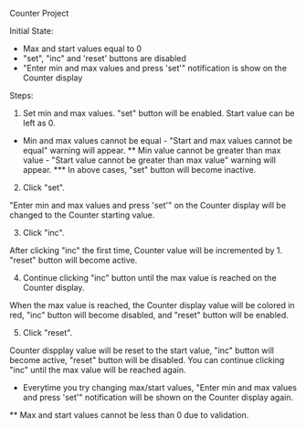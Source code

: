 Counter Project

Initial State:

- Max and start values equal to 0
- "set", "inc" and 'reset' buttons are disabled
- "Enter min and max values and press 'set'" notification is show on the Counter display

Steps:

1. Set min and max values. "set" button will be enabled. Start value can be left as 0.

* Min and max values cannot be equal - "Start and max values cannot be equal"
warning will appear.
** Min value cannot be greater than max value - "Start value cannot be greater than max value"
warning will appear.
*** In above cases, "set" button will become inactive.

2. Click "set".

"Enter min and max values and press 'set'" on the Counter display will 
be changed to the Counter starting value.

3. Click "inc". 

After clicking "inc" the first time, Counter value will be incremented by 1. "reset" button 
will become active.

4. Continue clicking "inc" button until the max value is reached on the Counter display. 

When the max value is reached, the Counter display value will be colored in red, "inc" button 
will become disabled, and "reset" button will be enabled.

5. Click "reset". 

Counter dispplay value will be reset to the start value, "inc" button will become active,
"reset" button will be disabled. You can continue clicking "inc" until the max value will be 
reached again.

* Everytime you try changing max/start values, "Enter min and max values and press 'set'" 
notification will be shown on the Counter display again.

** Max and start values cannot be less than 0 due to validation.





